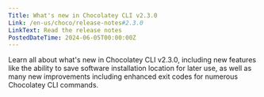 ```yaml
---
Title: What's new in Chocolatey CLI v2.3.0
Link: /en-us/choco/release-notes#2.3.0
LinkText: Read the release notes
PostedDateTime: 2024-06-05T00:00:00Z
---
```


Learn all about what's new in Chocolatey CLI v2.3.0, including new features like the ability to save software installation location for later use, as well as many new improvements including enhanced exit codes for numerous Chocolatey CLI commands.